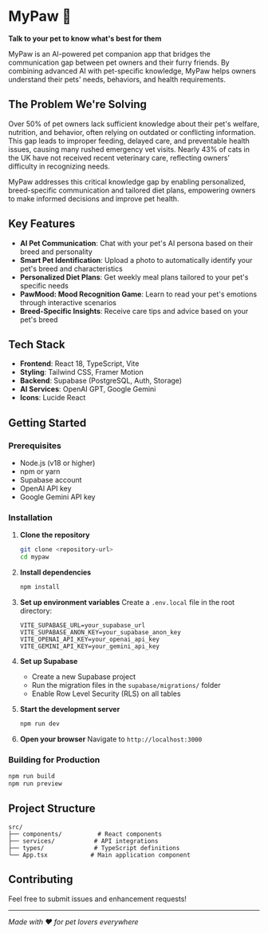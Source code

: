 # MyPaw 🐾

**Talk to your pet to know what's best for them**

MyPaw is an AI-powered pet companion app that bridges the communication gap between pet owners and their furry friends. By combining advanced AI with pet-specific knowledge, MyPaw helps owners understand their pets' needs, behaviors, and health requirements.

## The Problem We're Solving

Over 50% of pet owners lack sufficient knowledge about their pet's welfare, nutrition, and behavior, often relying on outdated or conflicting information. This gap leads to improper feeding, delayed care, and preventable health issues, causing many rushed emergency vet visits. Nearly 43% of cats in the UK have not received recent veterinary care, reflecting owners' difficulty in recognizing needs.

MyPaw addresses this critical knowledge gap by enabling personalized, breed-specific communication and tailored diet plans, empowering owners to make informed decisions and improve pet health.

## Key Features

- **AI Pet Communication**: Chat with your pet's AI persona based on their breed and personality
- **Smart Pet Identification**: Upload a photo to automatically identify your pet's breed and characteristics
- **Personalized Diet Plans**: Get weekly meal plans tailored to your pet's specific needs
- **PawMood: Mood Recognition Game**: Learn to read your pet's emotions through interactive scenarios
- **Breed-Specific Insights**: Receive care tips and advice based on your pet's breed

## Tech Stack

- **Frontend**: React 18, TypeScript, Vite
- **Styling**: Tailwind CSS, Framer Motion
- **Backend**: Supabase (PostgreSQL, Auth, Storage)
- **AI Services**: OpenAI GPT, Google Gemini
- **Icons**: Lucide React

## Getting Started

### Prerequisites

- Node.js (v18 or higher)
- npm or yarn
- Supabase account
- OpenAI API key
- Google Gemini API key

### Installation

1. **Clone the repository**
   ```bash
   git clone <repository-url>
   cd mypaw
   ```

2. **Install dependencies**
   ```bash
   npm install
   ```

3. **Set up environment variables**
   Create a `.env.local` file in the root directory:
   ```env
   VITE_SUPABASE_URL=your_supabase_url
   VITE_SUPABASE_ANON_KEY=your_supabase_anon_key
   VITE_OPENAI_API_KEY=your_openai_api_key
   VITE_GEMINI_API_KEY=your_gemini_api_key
   ```

4. **Set up Supabase**
   - Create a new Supabase project
   - Run the migration files in the `supabase/migrations/` folder
   - Enable Row Level Security (RLS) on all tables

5. **Start the development server**
   ```bash
   npm run dev
   ```

6. **Open your browser**
   Navigate to `http://localhost:3000`

### Building for Production

```bash
npm run build
npm run preview
```

## Project Structure

```
src/
├── components/          # React components
├── services/           # API integrations
├── types/              # TypeScript definitions
└── App.tsx            # Main application component
```
## Contributing

Feel free to submit issues and enhancement requests!

---

*Made with ❤️ for pet lovers everywhere*
